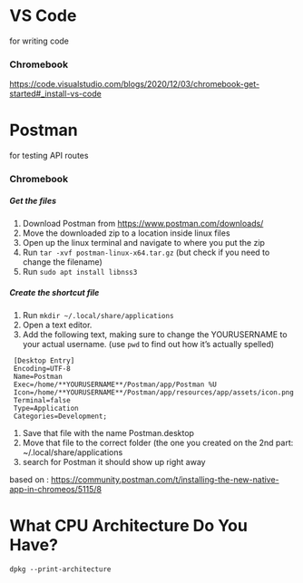 # VS Code
for writing code
### Chromebook
https://code.visualstudio.com/blogs/2020/12/03/chromebook-get-started#_install-vs-code

# Postman
for testing API routes
### Chromebook
##### Get the files
1. Download Postman from https://www.postman.com/downloads/
1. Move the downloaded zip to a location inside linux files
1. Open up the linux terminal and navigate to where you put the zip
1. Run `tar -xvf postman-linux-x64.tar.gz` (but check if you need to change the filename)
1. Run `sudo apt install libnss3`

##### Create the shortcut file
1. Run `mkdir ~/.local/share/applications`
1. Open a text editor.
1. Add the following text, making sure to change the YOURUSERNAME to your actual username. (use `pwd` to find out how it’s actually spelled)
```
 [Desktop Entry]
 Encoding=UTF-8
 Name=Postman
 Exec=/home/**YOURUSERNAME**/Postman/app/Postman %U
 Icon=/home/**YOURUSERNAME**/Postman/app/resources/app/assets/icon.png
 Terminal=false
 Type=Application
 Categories=Development;
```
1. Save that file with the name Postman.desktop
1. Move that file to the correct folder (the one you created on the 2nd part: ~/.local/share/applications
1. search for Postman it should show up right away

based on : https://community.postman.com/t/installing-the-new-native-app-in-chromeos/5115/8

# What CPU Architecture Do You Have?
```dpkg --print-architecture```
